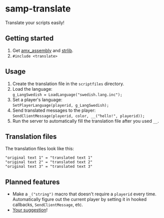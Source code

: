 samp-translate
==============

Translate your scripts easily!

## Getting started

1. Get [amx_assembly](https://github.com/Zeex/amx_assembly) and [strlib](https://github.com/oscar-broman/strlib).
2. `#include <translate>`

## Usage

1. Create the translation file in the `scriptfiles` directory.
2. Load the language:  
`g_LangSwedish = LoadLanguage("swedish.lang.inc");`
3. Set a player's language:  
`SetPlayerLanguage(playerid, g_LangSwedish);`
4. Send translated messages to the player:  
`SendClientMessage(playerid, color, __("hello!", playerid));`
5. Run the server to automatically fill the translation file after you used `__`.

## Translation files

The translation files look like this:
```
"original text 1" = "translated text 1"
"original text 2" = "translated text 2"
"original text 3" = "translated text 3"
```

## Planned features

* Make a `_("string")` macro that doesn't require a `playerid` every time. Automatically figure out the current player by setting it in hooked callbacks, `SendClientMessage`, etc.
* [Your suggestion](https://github.com/oscar-broman/samp-translate/issues/new)!
